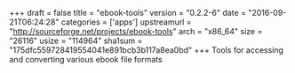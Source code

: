+++
draft = false
title = "ebook-tools"
version = "0.2.2-6"
date = "2016-09-21T06:24:28"
categories = ['apps']
upstreamurl = "http://sourceforge.net/projects/ebook-tools"
arch = "x86_64"
size = "26116"
usize = "114964"
sha1sum = "175dfc559728419554041e891bcb3b117a8ea0bd"
+++
Tools for accessing and converting various ebook file formats